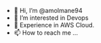 - 👋 Hi, I’m @amolmane94
- 👀 I’m interested in Devops 
- 🌱 Experience in AWS Cloud.
- 📫 How to reach me ...

<!---
amolmane94/amolmane94 is a ✨ special ✨ repository because its `README.md` (this file) appears on your GitHub profile.
You can click the Preview link to take a look at your changes.
--->
